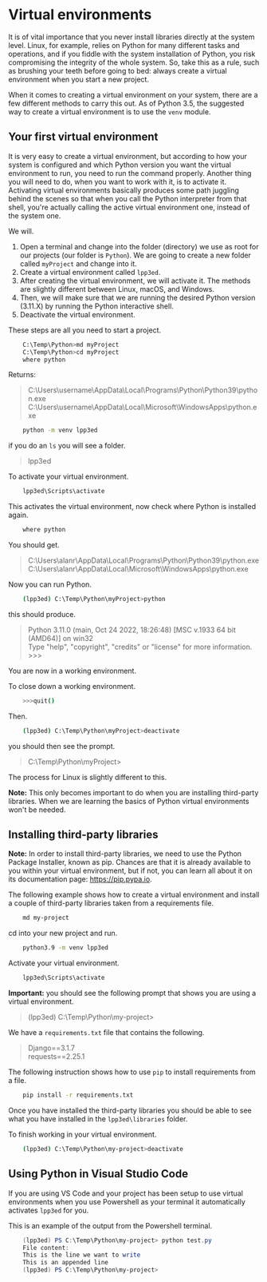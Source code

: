 # Virtual environments

It is of vital importance that you never install libraries directly at the system level. Linux, for example, relies on Python for many different tasks and operations, and if you fiddle with the system installation of Python, you risk compromising the integrity of the whole system. So, take this as a rule, such as brushing your teeth before going to bed: always create a virtual environment when you start a new project.

When it comes to creating a virtual environment on your system, there are a few different methods to carry this out. As of Python 3.5, the suggested way to create a virtual environment is to use the ``venv`` module.

## Your first virtual environment

It is very easy to create a virtual environment, but according to how your system is configured and which Python version you want the virtual environment to run, you need to run the command properly. Another thing you will need to do, when you want to work with it, is to activate it. Activating virtual environments basically produces some path juggling behind the scenes so that when you call the Python interpreter from that shell, you're actually calling the active virtual environment one, instead of the system one.

We will.

1. Open a terminal and change into the folder (directory) we use as root for our projects (our folder is ``Python``). We are going to create a new folder called ``myProject`` and change into it.
2. Create a virtual environment called ``lpp3ed``.
3. After creating the virtual environment, we will activate it. The methods are slightly different between Linux, macOS, and Windows.
4. Then, we will make sure that we are running the desired Python version (3.11.X) by running the Python interactive shell.
5. Deactivate the virtual environment.

These steps are all you need to start a project.

```bash
    C:\Temp\Python>md myProject
    C:\Temp\Python>cd myProject
    where python
```

Returns:

> C:\Users\username\AppData\Local\Programs\Python\Python39\python.exe       
> C:\Users\username\AppData\Local\Microsoft\WindowsApps\python.exe

```bash
    python -m venv lpp3ed
```

if you do an ``ls`` you will see a folder.

> lpp3ed

To activate your virtual environment.

```bash
    lpp3ed\Scripts\activate
```

This activates the virtual environment, now check where Python is installed again.

```bash
    where python
```

You should get.

> C:\Users\alanr\AppData\Local\Programs\Python\Python39\python.exe      
> C:\Users\alanr\AppData\Local\Microsoft\WindowsApps\python.exe

Now you can run Python.

```bash
    (lpp3ed) C:\Temp\Python\myProject>python
```

this should produce.

> Python 3.11.0 (main, Oct 24 2022, 18:26:48) [MSC v.1933 64 bit (AMD64)] on win32      
> Type "help", "copyright", "credits" or "license" for more information.        
> \>>>

You are now in a working environment.

To close down a working environment.

```bash
    >>>quit()
```

Then.

```bash
    (lpp3ed) C:\Temp\Python\myProject>deactivate
```

you should then see the prompt.

> C:\Temp\Python\myProject>

The process for Linux is slightly different to this.

**Note:** This only becomes important to do when you are installing third-party libraries. When we are learning the basics of Python virtual environments won't be needed.

## Installing third-party libraries

**Note:** In order to install third-party libraries, we need to use the Python Package Installer, known as pip. Chances are that it is already available to you within your virtual environment, but if not, you can learn all about it on its documentation page: <https://pip.pypa.io>.

The following example shows how to create a virtual environment and install a couple of third-party libraries taken from a requirements file.

```bash
    md my-project
```

cd into your new project and run.

```bash
    python3.9 -m venv lpp3ed
```

Activate your virtual environment.

```bash
    lpp3ed\Scripts\activate
```

**Important:** you should see the following prompt that shows you are using a virtual environment.

> (lpp3ed) C:\Temp\Python\my-project>

We have a ``requirements.txt`` file that contains the following.

> Django==3.1.7     
> requests==2.25.1

The following instruction shows how to use ``pip`` to install requirements from a file.

```bash
    pip install -r requirements.txt
```

Once you have installed the third-party libraries you should be able to see what you have installed in the ``lpp3ed\libraries`` folder.

To finish working in your virtual environment.

```bash
    (lpp3ed) C:\Temp\Python\my-project>deactivate
```

## Using Python in Visual Studio Code

If you are using VS Code and your project has been setup to use virtual environments when you use Powershell as your terminal it automatically activates ``lpp3ed`` for you.

This is an example of the output from the Powershell terminal.

```powershell
    (lpp3ed) PS C:\Temp\Python\my-project> python test.py
    File content:
    This is the line we want to write
    This is an appended line
    (lpp3ed) PS C:\Temp\Python\my-project>
```
